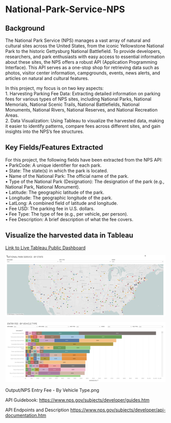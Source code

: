 # National-Park-Service-NPS

## Background 

The National Park Service (NPS) manages a vast array of natural and cultural sites across the United States, from the iconic Yellowstone National Park to the historic Gettysburg National Battlefield. To provide developers, researchers, and park enthusiasts with easy access to essential information about these sites, the NPS offers a robust API (Application Programming Interface). This API serves as a one-stop shop for retrieving data such as photos, visitor center information, campgrounds, events, news alerts, and articles on natural and cultural features.

In this project, my focus is on two key aspects: <br/>
	1.	Harvesting Parking Fee Data: Extracting detailed information on parking fees for various types of NPS sites, including National Parks, National Memorials, National Scenic Trails, National Battlefields, National Monuments, National Rivers, National Reserves, and National Recreation Areas. <br/>
	2.	Data Visualization: Using Tableau to visualize the harvested data, making it easier to identify patterns, compare fees across different sites, and gain insights into the NPS’s fee structures.

## Key Fields/Features Extracted

For this project, the following fields have been extracted from the NPS API:
	•	ParkCode: A unique identifier for each park.<br/>
	•	State: The state(s) in which the park is located.<br/>
	•	Name of the National Park: The official name of the park.<br/>
	•	Type of the National Park (Designation): The designation of the park (e.g., National Park, National Monument).<br/>
	•	Latitude: The geographic latitude of the park.<br/>
	•	Longitude: The geographic longitude of the park.<br/>
	•	LatLong: A combined field of latitude and longitude.<br/>
	•	Fee USD: The parking fee in U.S. dollars.<br/>
	•	Fee Type: The type of fee (e.g., per vehicle, per person).<br/>
	•	Fee Description: A brief description of what the fee covers.<br/>



## Visualize the harvested data in Tableau

[Link to Live Tableau Public Dashboard ](https://public.tableau.com/views/NATIONALPARKSERVICE/NATIONALPARKSERVICE?:language=en-US&:sid=&:redirect=auth&:display_count=n&:origin=viz_share_link)

![Image1](https://github.com/gagandeepsinghkhanuja/National-Park-Service-NPS/blob/main/Output/NPS%20-%20By%20State.png)

![Image2](https://github.com/gagandeepsinghkhanuja/National-Park-Service-NPS/blob/main/Output/NPS%20Entry%20Fee%20-%20By%20Vehicle%20Type.png)




Output/NPS Entry Fee - By Vehicle Type.png

API Guidebook:
https://www.nps.gov/subjects/developer/guides.htm

API Endpoints and Description
https://www.nps.gov/subjects/developer/api-documentation.htm
